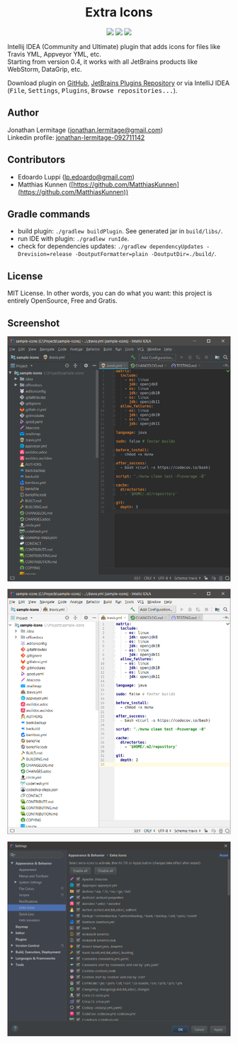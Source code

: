 <h1 align="center">
    Extra Icons
</h1>

<p align="center">
    <a href="https://plugins.jetbrains.com/plugin/11058-extra-icons"><img src="https://img.shields.io/jetbrains/plugin/v/11058-extra-icons.svg"/></a>
    <a href="https://plugins.jetbrains.com/plugin/11058-extra-icons"><img src="https://img.shields.io/jetbrains/plugin/d/11058-extra-icons.svg"/></a>
    <a href="https://github.com/jonathanlermitage/intellij-extra-icons-plugin/blob/master/LICENSE.txt"><img src="https://img.shields.io/github/license/jonathanlermitage/intellij-extra-icons-plugin.svg"/></a>
</p>

Intellij IDEA (Community and Ultimate) plugin that adds icons for files like Travis YML, Appveyor YML, etc.  
Starting from version 0.4, it works with all JetBrains products like WebStorm, DataGrip, etc.

Download plugin on [GitHub](https://github.com/jonathanlermitage/intellij-extra-icons-plugin/releases), [JetBrains Plugins Repository](https://plugins.jetbrains.com/plugin/11058-extra-icons) or via IntelliJ IDEA (<kbd>File</kbd>, <kbd>Settings</kbd>, <kbd>Plugins</kbd>, <kbd>Browse repositories...</kbd>).

## Author

Jonathan Lermitage (<jonathan.lermitage@gmail.com>)  
Linkedin profile: [jonathan-lermitage-092711142](https://www.linkedin.com/in/jonathan-lermitage-092711142/)

## Contributors

* Edoardo Luppi (<lp.edoardo@gmail.com>)
* Matthias Kunnen ([https://github.com/MatthiasKunnen](https://github.com/MatthiasKunnen))

## Gradle commands

* build plugin: `./gradlew buildPlugin`. See generated jar in `build/libs/`.
* run IDE with plugin: `./gradlew runIde`.
* check for dependencies updates: `./gradlew dependencyUpdates -Drevision=release -DoutputFormatter=plain -DoutputDir=./build/`.

## License

MIT License. In other words, you can do what you want: this project is entirely OpenSource, Free and Gratis.

## Screenshot

![Dark Screenshot](misc/screenshots/intellijidea-ce_dark.png)

![Screenshot](misc/screenshots/intellijidea-ce.png)

![Config Panel Screenshot](misc/screenshots/config-panel.png)
